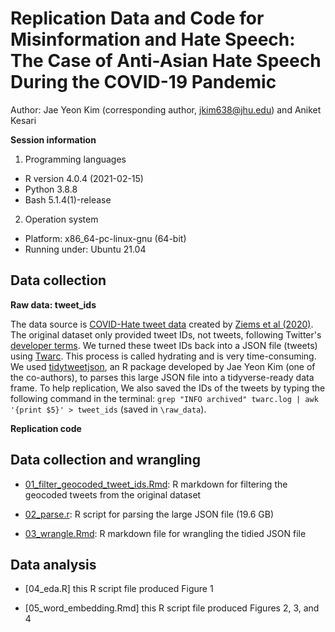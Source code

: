 # Replication Data and Code for Misinformation and Hate Speech: The Case of Anti-Asian Hate Speech During the COVID-19 Pandemic

Author: Jae Yeon Kim (corresponding author, jkim638@jhu.edu) and Aniket Kesari 

**Session information**

1. Programming languages

* R version 4.0.4 (2021-02-15)
* Python 3.8.8
* Bash 5.1.4(1)-release

2. Operation system

* Platform: x86_64-pc-linux-gnu (64-bit)
* Running under: Ubuntu 21.04

## Data collection 

**Raw data: tweet_ids**

The data source is [COVID-Hate tweet data](http://claws.cc.gatech.edu/covid/#dataset) created by [Ziems et al (2020)](http://claws.cc.gatech.edu/covid). The original dataset only provided tweet IDs, not tweets, following Twitter's [developer terms](https://developer.twitter.com/en/developer-terms/more-on-restricted-use-cases). We turned these tweet IDs back into a JSON file (tweets) using [Twarc](https://github.com/DocNow/twarc). This process is called hydrating and is very time-consuming. We used [tidytweetjson](https://github.com/jaeyk/tidytweetjson), an R package developed by Jae Yeon Kim (one of the co-authors), to parses this large JSON file into a tidyverse-ready data frame. To help replication, We also saved the IDs of the tweets by typing the following command in the terminal: `grep "INFO archived" twarc.log | awk '{print $5}' > tweet_ids` (saved in `\raw_data`).

**Replication code**

## Data collection and wrangling 

* [01_filter_geocoded_tweet_ids.Rmd](https://github.com/jaeyk/covid19antiasian/blob/master/code/01_google_trends.R): R markdown for filtering the geocoded tweets from the original dataset

* [02_parse.r](https://github.com/jaeyk/covid19antiasian/blob/master/code/01_sample.Rmd): R script for parsing the large JSON file (19.6 GB)

* [03_wrangle.Rmd](https://github.com/jaeyk/covid19antiasian/blob/master/code/02_parse.r): R markdown file for wrangling the tidied JSON file 

## Data analysis 

* [04_eda.R] this R script file produced Figure 1 

* [05_word_embedding.Rmd] this R script file produced Figures 2, 3, and 4